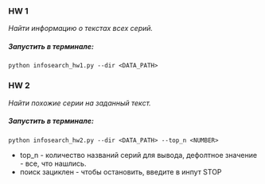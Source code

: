 
### HW 1
*Найти информацию о текстах всех серий.*

##### Запустить в терминале:
```
python infosearch_hw1.py --dir <DATA_PATH>
```

### HW 2
*Найти похожие серии на заданный текст.*

##### Запустить в терминале:
```
python infosearch_hw2.py --dir <DATA_PATH> --top_n <NUMBER>
```
* top_n - количество названий серий для вывода, дефолтное значение - все, что нашлись.
* поиск зациклен - чтобы остановить, введите в инпут STOP

